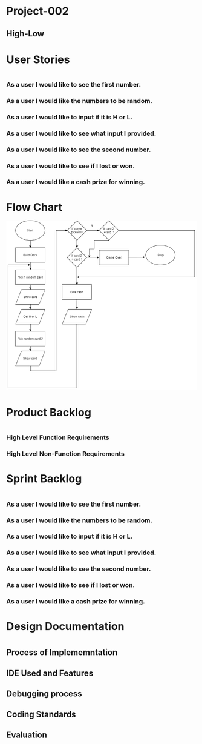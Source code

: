 # Project-002

## High-Low

<h1> User Stories <h1>
    <h3> As a user I would like to see the first number. <h3>
    <h3> As a user I would like the numbers to be random. <h3>
    <h3> As a user I would like to input if it is H or L. <h3>
    <h3> As a user I would like to see what input I provided. <h3>
    <h3> As a user I would like to see the second number. <h3>
    <h3> As a user I would like to see if I lost or won. <h3>
    <h3> As a user I would like a cash prize for winning. <h3>
    
# Flow Chart 
![FlowChart](https://github.com/Oliver-Slape/Project-002/blob/master/Flowchart.png)

<h1> Product Backlog <h1>
    <h3> High Level Function Requirements <h3>
        <h4> <h4>   
    <h3> High Level Non-Function Requirements <h3>
        <h4> <h4>

<h1> Sprint Backlog <h1>
    <h3> As a user I would like to see the first number. <h3>
    <h3> As a user I would like the numbers to be random. <h3>
    <h3> As a user I would like to input if it is H or L. <h3>
    <h3> As a user I would like to see what input I provided. <h3>
    <h3> As a user I would like to see the second number. <h3>
    <h3> As a user I would like to see if I lost or won. <h3>
    <h3> As a user I would like a cash prize for winning. <h3>
    
<h1> Design Documentation <h1>
  <h2> Process of Implememntation <h2>
    <h3> <h3>
  <h2> IDE Used and Features <h2>
    <h3> <h3>
  <h2> Debugging process <h2>
    <h3> <h3>
  <h2> Coding Standards <h2>
    <h3> <h3>
  <h2> Evaluation <h2>
    <h3> <h3>
    
